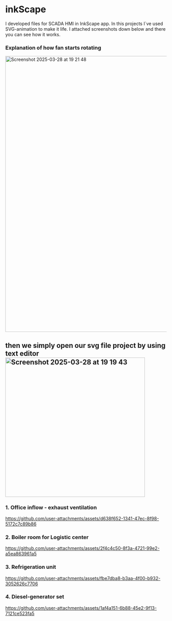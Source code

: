 # inkScape
I developed files for SCADA HMI in InkScape app. In this projects I`ve used SVG-animation to make it life. I attached screenshots down below and there you can see how it works.

### Explanation of how fan starts rotating
<img width="863" alt="Screenshot 2025-03-28 at 19 21 48" src="https://github.com/user-attachments/assets/d3081331-adde-47b4-a010-68aff26a8fda" />

then we simply open our svg file project by using text editor
<img width="436" alt="Screenshot 2025-03-28 at 19 19 43" src="https://github.com/user-attachments/assets/01399ddf-93f9-4128-8f05-38fd60872891" />
- 

### 1. Office inflow - exhaust ventilation

https://github.com/user-attachments/assets/d638f652-1341-47ec-8f98-5172c7c89b86

### 2. Boiler room for Logistic center

https://github.com/user-attachments/assets/2f4c4c50-8f3a-4721-99e2-a5ea863961a5

### 3. Refrigeration unit

https://github.com/user-attachments/assets/fbe7dba8-b3aa-4f00-b932-3052626c7706

### 4. Diesel-generator set

https://github.com/user-attachments/assets/1af4a151-6b88-45e2-9f13-7121ce523fa5













